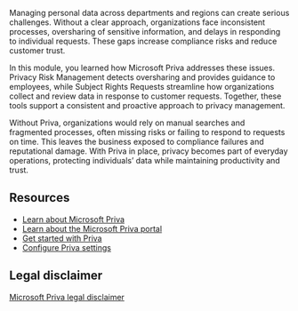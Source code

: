 Managing personal data across departments and regions can create serious challenges. Without a clear approach, organizations face inconsistent processes, oversharing of sensitive information, and delays in responding to individual requests. These gaps increase compliance risks and reduce customer trust.

In this module, you learned how Microsoft Priva addresses these issues. Privacy Risk Management detects oversharing and provides guidance to employees, while Subject Rights Requests streamline how organizations collect and review data in response to customer requests. Together, these tools support a consistent and proactive approach to privacy management.

Without Priva, organizations would rely on manual searches and fragmented processes, often missing risks or failing to respond to requests on time. This leaves the business exposed to compliance failures and reputational damage. With Priva in place, privacy becomes part of everyday operations, protecting individuals’ data while maintaining productivity and trust.

## Resources

- [Learn about Microsoft Priva](/privacy/priva/priva-overview?azure-portal=true)  
- [Learn about the Microsoft Priva portal](/privacy/priva/priva-portal?azure-portal=true)  
- [Get started with Priva](/privacy/priva/priva-setup?azure-portal=true)  
- [Configure Priva settings](/privacy/priva/priva-settings?azure-portal=true)  

## Legal disclaimer

[Microsoft Priva legal disclaimer](/privacy/priva/priva-disclaimer?azure-portal=true)
